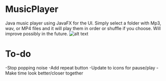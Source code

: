 # MusicPlayer
Java music player using JavaFX for the UI. Simply select a folder with Mp3, wav, or MP4 files and it will play them in order or shuffle if you choose.
Will improve possibly in the future.
![alt text](https://i.imgur.com/YM0JwLZ.png)

# To-do
-Stop popping noise
-Add repeat button
-Update to icons for pause/play
-Make time look better/closer together
